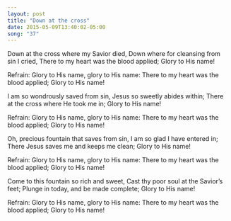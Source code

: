 ```yaml
---
layout: post
title: "Down at the cross"
date: 2015-05-09T13:40:02-05:00
song: "37"
---
```

Down at the cross where my Savior died,
Down where for cleansing from sin I cried,
There to my heart was the blood applied;
Glory to His name!

Refrain:
Glory to His name, glory to His name:
There to my heart was the blood applied;
Glory to His name!

I am so wondrously saved from sin,
Jesus so sweetly abides within;
There at the cross where He took me in;
Glory to His name!

Refrain:
Glory to His name, glory to His name:
There to my heart was the blood applied;
Glory to His name!

Oh, precious fountain that saves from sin,
I am so glad I have entered in;
There Jesus saves me and keeps me clean;
Glory to His name!

Refrain:
Glory to His name, glory to His name:
There to my heart was the blood applied;
Glory to His name!

Come to this fountain so rich and sweet,
Cast thy poor soul at the Savior’s feet;
Plunge in today, and be made complete;
Glory to His name!

Refrain:
Glory to His name, glory to His name:
There to my heart was the blood applied;
Glory to His name!

